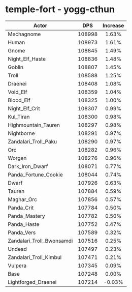 # temple-fort - yogg-cthun
| Actor | DPS | Increase |
|---|:---:|:---:|
|Mechagnome|108998|1.63%|
|Human|108973|1.61%|
|Gnome|108845|1.49%|
|Night_Elf_Haste|108836|1.48%|
|Goblin|108807|1.45%|
|Troll|108588|1.25%|
|Draenei|108408|1.08%|
|Void_Elf|108359|1.04%|
|Blood_Elf|108325|1.00%|
|Night_Elf_Crit|108307|0.99%|
|Kul_Tiran|108300|0.98%|
|Highmountain_Tauren|108297|0.98%|
|Nightborne|108291|0.97%|
|Zandalari_Troll_Paku|108290|0.97%|
|Orc|108282|0.96%|
|Worgen|108276|0.96%|
|Dark_Iron_Dwarf|108071|0.77%|
|Panda_Fortune_Cookie|108044|0.74%|
|Dwarf|107926|0.63%|
|Tauren|107884|0.59%|
|Maghar_Orc|107856|0.57%|
|Panda_Crit|107784|0.50%|
|Panda_Mastery|107782|0.50%|
|Panda_Haste|107752|0.47%|
|Panda_Vers|107589|0.32%|
|Zandalari_Troll_Bwonsamdi|107516|0.25%|
|Undead|107497|0.23%|
|Zandalari_Troll_Kimbul|107471|0.21%|
|Vulpera|107345|0.09%|
|Base|107248|0.00%|
|Lightforged_Draenei|107214|-0.03%|
